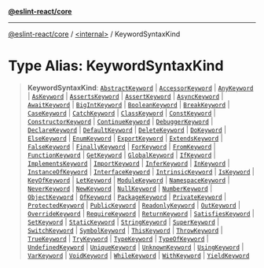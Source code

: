 [**@eslint-react/core**](../../README.md)

***

[@eslint-react/core](../../README.md) / [\<internal\>](../README.md) / KeywordSyntaxKind

# Type Alias: KeywordSyntaxKind

> **KeywordSyntaxKind**: [`AbstractKeyword`](../enumerations/SyntaxKind.md#abstractkeyword) \| [`AccessorKeyword`](../enumerations/SyntaxKind.md#accessorkeyword) \| [`AnyKeyword`](../enumerations/SyntaxKind.md#anykeyword) \| [`AsKeyword`](../enumerations/SyntaxKind.md#askeyword) \| [`AssertsKeyword`](../enumerations/SyntaxKind.md#assertskeyword) \| [`AssertKeyword`](../enumerations/SyntaxKind.md#assertkeyword) \| [`AsyncKeyword`](../enumerations/SyntaxKind.md#asynckeyword) \| [`AwaitKeyword`](../enumerations/SyntaxKind.md#awaitkeyword) \| [`BigIntKeyword`](../enumerations/SyntaxKind.md#bigintkeyword) \| [`BooleanKeyword`](../enumerations/SyntaxKind.md#booleankeyword) \| [`BreakKeyword`](../enumerations/SyntaxKind.md#breakkeyword) \| [`CaseKeyword`](../enumerations/SyntaxKind.md#casekeyword) \| [`CatchKeyword`](../enumerations/SyntaxKind.md#catchkeyword) \| [`ClassKeyword`](../enumerations/SyntaxKind.md#classkeyword) \| [`ConstKeyword`](../enumerations/SyntaxKind.md#constkeyword) \| [`ConstructorKeyword`](../enumerations/SyntaxKind.md#constructorkeyword) \| [`ContinueKeyword`](../enumerations/SyntaxKind.md#continuekeyword) \| [`DebuggerKeyword`](../enumerations/SyntaxKind.md#debuggerkeyword) \| [`DeclareKeyword`](../enumerations/SyntaxKind.md#declarekeyword) \| [`DefaultKeyword`](../enumerations/SyntaxKind.md#defaultkeyword) \| [`DeleteKeyword`](../enumerations/SyntaxKind.md#deletekeyword) \| [`DoKeyword`](../enumerations/SyntaxKind.md#dokeyword) \| [`ElseKeyword`](../enumerations/SyntaxKind.md#elsekeyword) \| [`EnumKeyword`](../enumerations/SyntaxKind.md#enumkeyword) \| [`ExportKeyword`](../enumerations/SyntaxKind.md#exportkeyword) \| [`ExtendsKeyword`](../enumerations/SyntaxKind.md#extendskeyword) \| [`FalseKeyword`](../enumerations/SyntaxKind.md#falsekeyword) \| [`FinallyKeyword`](../enumerations/SyntaxKind.md#finallykeyword) \| [`ForKeyword`](../enumerations/SyntaxKind.md#forkeyword) \| [`FromKeyword`](../enumerations/SyntaxKind.md#fromkeyword) \| [`FunctionKeyword`](../enumerations/SyntaxKind.md#functionkeyword) \| [`GetKeyword`](../enumerations/SyntaxKind.md#getkeyword) \| [`GlobalKeyword`](../enumerations/SyntaxKind.md#globalkeyword) \| [`IfKeyword`](../enumerations/SyntaxKind.md#ifkeyword) \| [`ImplementsKeyword`](../enumerations/SyntaxKind.md#implementskeyword) \| [`ImportKeyword`](../enumerations/SyntaxKind.md#importkeyword) \| [`InferKeyword`](../enumerations/SyntaxKind.md#inferkeyword) \| [`InKeyword`](../enumerations/SyntaxKind.md#inkeyword) \| [`InstanceOfKeyword`](../enumerations/SyntaxKind.md#instanceofkeyword) \| [`InterfaceKeyword`](../enumerations/SyntaxKind.md#interfacekeyword) \| [`IntrinsicKeyword`](../enumerations/SyntaxKind.md#intrinsickeyword) \| [`IsKeyword`](../enumerations/SyntaxKind.md#iskeyword) \| [`KeyOfKeyword`](../enumerations/SyntaxKind.md#keyofkeyword) \| [`LetKeyword`](../enumerations/SyntaxKind.md#letkeyword) \| [`ModuleKeyword`](../enumerations/SyntaxKind.md#modulekeyword) \| [`NamespaceKeyword`](../enumerations/SyntaxKind.md#namespacekeyword) \| [`NeverKeyword`](../enumerations/SyntaxKind.md#neverkeyword) \| [`NewKeyword`](../enumerations/SyntaxKind.md#newkeyword) \| [`NullKeyword`](../enumerations/SyntaxKind.md#nullkeyword) \| [`NumberKeyword`](../enumerations/SyntaxKind.md#numberkeyword) \| [`ObjectKeyword`](../enumerations/SyntaxKind.md#objectkeyword) \| [`OfKeyword`](../enumerations/SyntaxKind.md#ofkeyword) \| [`PackageKeyword`](../enumerations/SyntaxKind.md#packagekeyword) \| [`PrivateKeyword`](../enumerations/SyntaxKind.md#privatekeyword) \| [`ProtectedKeyword`](../enumerations/SyntaxKind.md#protectedkeyword) \| [`PublicKeyword`](../enumerations/SyntaxKind.md#publickeyword) \| [`ReadonlyKeyword`](../enumerations/SyntaxKind.md#readonlykeyword) \| [`OutKeyword`](../enumerations/SyntaxKind.md#outkeyword) \| [`OverrideKeyword`](../enumerations/SyntaxKind.md#overridekeyword) \| [`RequireKeyword`](../enumerations/SyntaxKind.md#requirekeyword) \| [`ReturnKeyword`](../enumerations/SyntaxKind.md#returnkeyword) \| [`SatisfiesKeyword`](../enumerations/SyntaxKind.md#satisfieskeyword) \| [`SetKeyword`](../enumerations/SyntaxKind.md#setkeyword) \| [`StaticKeyword`](../enumerations/SyntaxKind.md#statickeyword) \| [`StringKeyword`](../enumerations/SyntaxKind.md#stringkeyword) \| [`SuperKeyword`](../enumerations/SyntaxKind.md#superkeyword) \| [`SwitchKeyword`](../enumerations/SyntaxKind.md#switchkeyword) \| [`SymbolKeyword`](../enumerations/SyntaxKind.md#symbolkeyword) \| [`ThisKeyword`](../enumerations/SyntaxKind.md#thiskeyword) \| [`ThrowKeyword`](../enumerations/SyntaxKind.md#throwkeyword) \| [`TrueKeyword`](../enumerations/SyntaxKind.md#truekeyword) \| [`TryKeyword`](../enumerations/SyntaxKind.md#trykeyword) \| [`TypeKeyword`](../enumerations/SyntaxKind.md#typekeyword) \| [`TypeOfKeyword`](../enumerations/SyntaxKind.md#typeofkeyword) \| [`UndefinedKeyword`](../enumerations/SyntaxKind.md#undefinedkeyword) \| [`UniqueKeyword`](../enumerations/SyntaxKind.md#uniquekeyword) \| [`UnknownKeyword`](../enumerations/SyntaxKind.md#unknownkeyword) \| [`UsingKeyword`](../enumerations/SyntaxKind.md#usingkeyword) \| [`VarKeyword`](../enumerations/SyntaxKind.md#varkeyword) \| [`VoidKeyword`](../enumerations/SyntaxKind.md#voidkeyword) \| [`WhileKeyword`](../enumerations/SyntaxKind.md#whilekeyword) \| [`WithKeyword`](../enumerations/SyntaxKind.md#withkeyword) \| [`YieldKeyword`](../enumerations/SyntaxKind.md#yieldkeyword)
